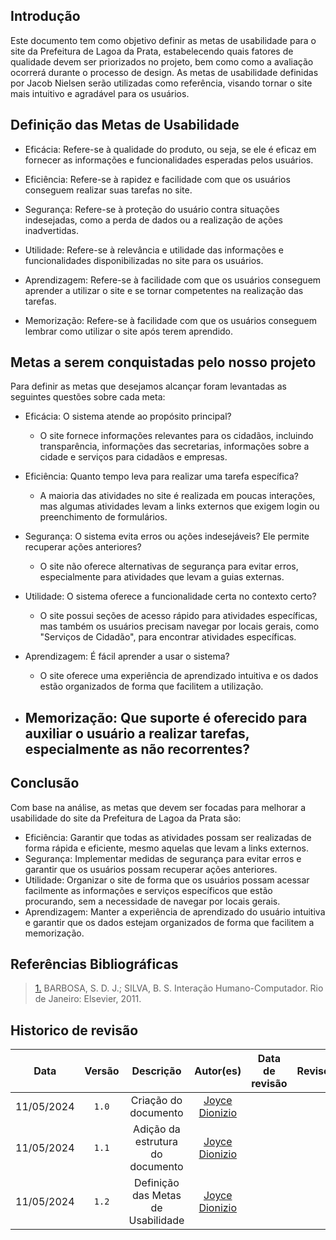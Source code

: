 ## Introdução
Este documento tem como objetivo definir as metas de usabilidade para o site da Prefeitura de Lagoa da Prata, estabelecendo quais fatores de qualidade devem ser priorizados no projeto, bem como como a avaliação ocorrerá durante o processo de design. As metas de usabilidade definidas por Jacob Nielsen serão utilizadas como referência, visando tornar o site mais intuitivo e agradável para os usuários.

## Definição das Metas de Usabilidade
- Eficácia: Refere-se à qualidade do produto, ou seja, se ele é eficaz em fornecer as informações e funcionalidades esperadas pelos usuários.

- Eficiência: Refere-se à rapidez e facilidade com que os usuários conseguem realizar suas tarefas no site.

- Segurança: Refere-se à proteção do usuário contra situações indesejadas, como a perda de dados ou a realização de ações inadvertidas.

- Utilidade: Refere-se à relevância e utilidade das informações e funcionalidades disponibilizadas no site para os usuários.

- Aprendizagem: Refere-se à facilidade com que os usuários conseguem aprender a utilizar o site e se tornar competentes na realização das tarefas.

- Memorização: Refere-se à facilidade com que os usuários conseguem lembrar como utilizar o site após terem aprendido.

## Metas a serem conquistadas pelo nosso projeto
Para definir as metas que desejamos alcançar foram levantadas as seguintes questões sobre cada meta:

- Eficácia: O sistema atende ao propósito principal?
    - O site fornece informações relevantes para os cidadãos, incluindo transparência, informações das secretarias, informações sobre a cidade e serviços para cidadãos e empresas.

- Eficiência: Quanto tempo leva para realizar uma tarefa específica?
    - A maioria das atividades no site é realizada em poucas interações, mas algumas atividades levam a links externos que exigem login ou preenchimento de formulários.

- Segurança: O sistema evita erros ou ações indesejáveis? Ele permite recuperar ações anteriores?
    - O site não oferece alternativas de segurança para evitar erros, especialmente para atividades que levam a guias externas.

- Utilidade: O sistema oferece a funcionalidade certa no contexto certo?
    - O site possui seções de acesso rápido para atividades específicas, mas também os usuários precisam navegar por locais gerais, como "Serviços de Cidadão", para encontrar atividades específicas.

- Aprendizagem:  É fácil aprender a usar o sistema?
    - O site oferece uma experiência de aprendizado intuitiva e os dados estão organizados de forma que facilitem a utilização.

- Memorização: Que suporte é oferecido para auxiliar o usuário a realizar tarefas, especialmente as não recorrentes?
    - 


## Conclusão
Com base na análise, as metas que devem ser focadas para melhorar a usabilidade do site da Prefeitura de Lagoa da Prata são:

- Eficiência: Garantir que todas as atividades possam ser realizadas de forma rápida e eficiente, mesmo aquelas que levam a links externos.
- Segurança: Implementar medidas de segurança para evitar erros e garantir que os usuários possam recuperar ações anteriores.
- Utilidade: Organizar o site de forma que os usuários possam acessar facilmente as informações e serviços específicos que estão procurando, sem a necessidade de navegar por locais gerais.
- Aprendizagem: Manter a experiência de aprendizado do usuário intuitiva e garantir que os dados estejam organizados de forma que facilitem a memorização.

## Referências Bibliográficas
> <a id="REF1" href="#anchor_1">1.</a> BARBOSA, S. D. J.; SILVA, B. S. Interação Humano-Computador. Rio de Janeiro: Elsevier, 2011.


## Historico de revisão

|    Data    | Versão |             Descrição              |                   Autor(es)                   | Data de revisão | Revisor(es) |
| :--------: | :----: | :--------------------------------: | :-------------------------------------------: | :-------------: | :---------: |
| 11/05/2024 | `1.0`  |        Criação do documento        | [Joyce Dionizio](https://github.com/joycejdm) |                 |             |
| 11/05/2024 | `1.1`  |  Adição da estrutura do documento  | [Joyce Dionizio](https://github.com/joycejdm) |                 |             |
| 11/05/2024 | `1.2`  | Definição das Metas de Usabilidade | [Joyce Dionizio](https://github.com/joycejdm) |                 |             |